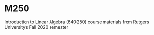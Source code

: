 # M250
Introduction to Linear Algebra (640:250) course materials from Rutgers University’s Fall 2020 semester

